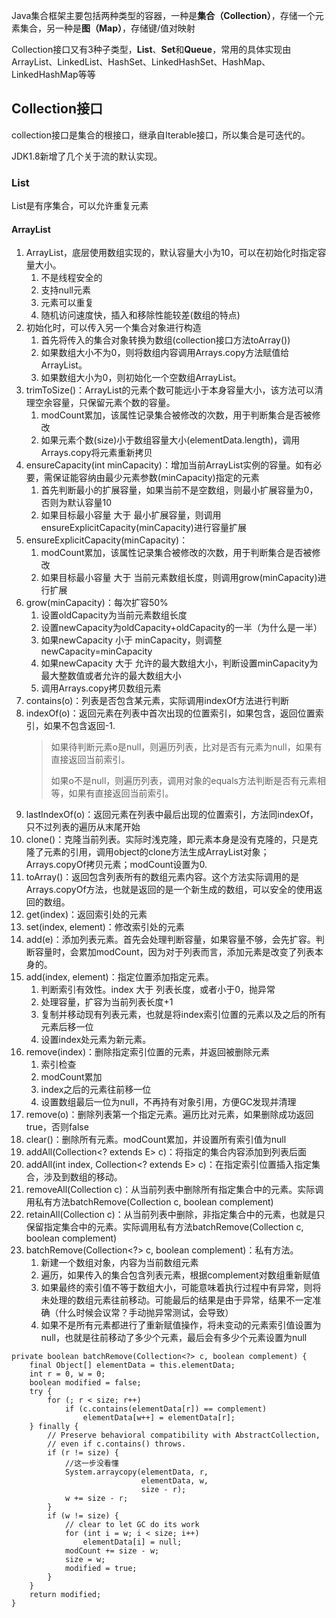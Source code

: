 Java集合框架主要包括两种类型的容器，一种是**集合（Collection）**，存储一个元素集合，另一种是**图（Map）**，存储键/值对映射

Collection接口又有3种子类型，**List**、**Set**和**Queue**，常用的具体实现由ArrayList、LinkedList、HashSet、LinkedHashSet、HashMap、LinkedHashMap等等

## Collection接口
collection接口是集合的根接口，继承自Iterable接口，所以集合是可迭代的。

JDK1.8新增了几个关于流的默认实现。

### List
List是有序集合，可以允许重复元素

#### ArrayList
1. ArrayList，底层使用数组实现的，默认容量大小为10，可以在初始化时指定容量大小。
	1. 不是线程安全的
	2. 支持null元素
	3. 元素可以重复
	4. 随机访问速度快，插入和移除性能较差(数组的特点)
2. 初始化时，可以传入另一个集合对象进行构造
	1. 首先将传入的集合对象转换为数组(collection接口方法toArray())
	2. 如果数组大小不为0，则将数组内容调用Arrays.copy方法赋值给ArrayList。
	3. 如果数组大小为0，则初始化一个空数组ArrayList。
3. trimToSize()：ArrayList的元素个数可能远小于本身容量大小，该方法可以清理空余容量，只保留元素个数的容量。
	1. modCount累加，该属性记录集合被修改的次数，用于判断集合是否被修改
	2. 如果元素个数(size)小于数组容量大小(elementData.length)，调用Arrays.copy将元素重新拷贝
4. ensureCapacity(int minCapacity)：增加当前ArrayList实例的容量。如有必要，需保证能容纳由最少元素参数(minCapacity)指定的元素
	1. 首先判断最小的扩展容量，如果当前不是空数组，则最小扩展容量为0，否则为默认容量10
	2. 如果目标最小容量 大于 最小扩展容量，则调用ensureExplicitCapacity(minCapacity)进行容量扩展
5. ensureExplicitCapacity(minCapacity)：
	1. modCount累加，该属性记录集合被修改的次数，用于判断集合是否被修改
	2. 如果目标最小容量 大于 当前元素数组长度，则调用grow(minCapacity)进行扩展
6. grow(minCapacity)：每次扩容50%
	1. 设置oldCapacity为当前元素数组长度
	2. 设置newCapacity为oldCapacity+oldCapacity的一半（为什么是一半）
	3. 如果newCapacity 小于 minCapacity，则调整newCapacity=minCapacity
	4. 如果newCapacity 大于 允许的最大数组大小，判断设置minCapacity为最大整数值或者允许的最大数组大小
	5. 调用Arrays.copy拷贝数组元素
7. contains(o)：列表是否包含某元素，实际调用indexOf方法进行判断
8. indexOf(o)：返回元素在列表中首次出现的位置索引，如果包含，返回位置索引，如果不包含返回-1.
	> 如果待判断元素o是null，则遍历列表，比对是否有元素为null，如果有直接返回当前索引。
	> 
	> 如果o不是null，则遍历列表，调用对象的equals方法判断是否有元素相等，如果有直接返回当前索引。
9. lastIndexOf(o)：返回元素在列表中最后出现的位置索引，方法同indexOf，只不过列表的遍历从末尾开始
10. clone()：克隆当前列表。实际时浅克隆，即元素本身是没有克隆的，只是克隆了元素的引用，调用object的clone方法生成ArrayList对象；Arrays.copyOf拷贝元素；modCount设置为0.
11. toArray()：返回包含列表所有的数组元素内容。这个方法实际调用的是Arrays.copyOf方法，也就是返回的是一个新生成的数组，可以安全的使用返回的数组。
12. get(index)：返回索引处的元素
13. set(index, element)：修改索引处的元素
14. add(e)：添加列表元素。首先会处理判断容量，如果容量不够，会先扩容。判断容量时，会累加modCount，因为对于列表而言，添加元素是改变了列表本身的。
15. add(index, element)：指定位置添加指定元素。
	1. 判断索引有效性。index 大于 列表长度，或者小于0，抛异常
	2. 处理容量，扩容为当前列表长度+1
	3. 复制并移动现有列表元素，也就是将index索引位置的元素以及之后的所有元素后移一位
	4. 设置index处元素为新元素。
16. remove(index)：删除指定索引位置的元素，并返回被删除元素
	1. 索引检查
	2. modCount累加
	3. index之后的元素往前移一位
	4. 设置数组最后一位为null，不再持有对象引用，方便GC发现并清理
17. remove(o)：删除列表第一个指定元素。遍历比对元素，如果删除成功返回true，否则false
18. clear()：删除所有元素。modCount累加，并设置所有索引值为null
19. addAll(Collection<? extends E> c)：将指定的集合内容添加到列表后面
20. addAll(int index, Collection<? extends E> c)：在指定索引位置插入指定集合，涉及到数组的移动。
21. removeAll(Collection<?> c)：从当前列表中删除所有指定集合中的元素。实际调用私有方法batchRemove(Collection<?> c, boolean complement)
22. retainAll(Collection<?> c)：从当前列表中删除，非指定集合中的元素，也就是只保留指定集合中的元素。实际调用私有方法batchRemove(Collection<?> c, boolean complement)
23. batchRemove(Collection<?> c, boolean complement)：私有方法。
	1. 新建一个数组对象，内容为当前数组元素
	2. 遍历，如果传入的集合包含列表元素，根据complement对数组重新赋值
	3. 如果最终的索引值不等于数组大小，可能意味着执行过程中有异常，则将未处理的数组元素往前移动。可能最后的结果是由于异常，结果不一定准确（什么时候会议常？手动抛异常测试，会导致）
	4. 如果不是所有元素都进行了重新赋值操作，将未变动的元素索引值设置为null，也就是往前移动了多少个元素，最后会有多少个元素设置为null
>
	private boolean batchRemove(Collection<?> c, boolean complement) {
        final Object[] elementData = this.elementData;
        int r = 0, w = 0;
        boolean modified = false;
        try {
            for (; r < size; r++)
                if (c.contains(elementData[r]) == complement)
                    elementData[w++] = elementData[r];
        } finally {
            // Preserve behavioral compatibility with AbstractCollection,
            // even if c.contains() throws.
            if (r != size) {
				//这一步没看懂
                System.arraycopy(elementData, r,
                                 elementData, w,
                                 size - r);
                w += size - r;
            }
            if (w != size) {
                // clear to let GC do its work
                for (int i = w; i < size; i++)
                    elementData[i] = null;
                modCount += size - w;
                size = w;
                modified = true;
            }
        }
        return modified;
    }